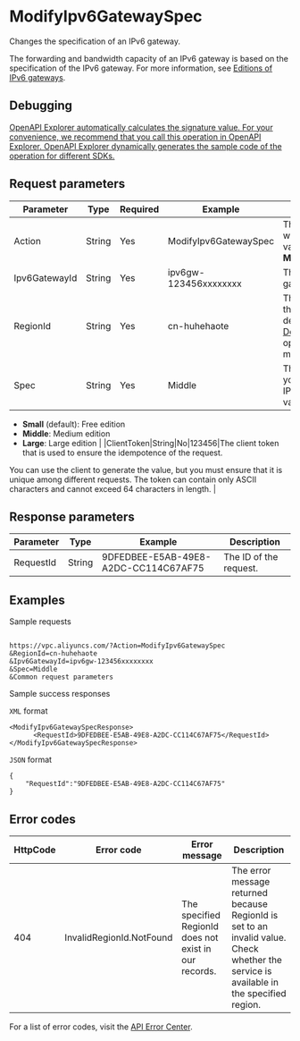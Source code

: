 # ModifyIpv6GatewaySpec

Changes the specification of an IPv6 gateway.

The forwarding and bandwidth capacity of an IPv6 gateway is based on the specification of the IPv6 gateway. For more information, see [Editions of IPv6 gateways](~~98926~~).

## Debugging

[OpenAPI Explorer automatically calculates the signature value. For your convenience, we recommend that you call this operation in OpenAPI Explorer. OpenAPI Explorer dynamically generates the sample code of the operation for different SDKs.](https://api.aliyun.com/#product=Vpc&api=ModifyIpv6GatewaySpec&type=RPC&version=2016-04-28)

## Request parameters

|Parameter|Type|Required|Example|Description|
|---------|----|--------|-------|-----------|
|Action|String|Yes|ModifyIpv6GatewaySpec|The operation that you want to perform. Set the value to **ModifyIpv6GatewaySpec**. |
|Ipv6GatewayId|String|Yes|ipv6gw-123456xxxxxxxx|The ID of the IPv6 gateway. |
|RegionId|String|Yes|cn-huhehaote|The ID of the region where the IPv6 gateway is deployed. You can call the [DescribeRegions](~~36063~~) operation to query the most recent region list. |
|Spec|String|Yes|Middle|The new specification that you want to set for the IPv6 gateway. Valid values:

 -   **Small** \(default\): Free edition
-   **Middle**: Medium edition
-   **Large**: Large edition |
|ClientToken|String|No|123456|The client token that is used to ensure the idempotence of the request.

 You can use the client to generate the value, but you must ensure that it is unique among different requests. The token can contain only ASCII characters and cannot exceed 64 characters in length. |

## Response parameters

|Parameter|Type|Example|Description|
|---------|----|-------|-----------|
|RequestId|String|9DFEDBEE-E5AB-49E8-A2DC-CC114C67AF75|The ID of the request. |

## Examples

Sample requests

```

https://vpc.aliyuncs.com/?Action=ModifyIpv6GatewaySpec
&RegionId=cn-huhehaote
&Ipv6GatewayId=ipv6gw-123456xxxxxxxx
&Spec=Middle
&Common request parameters

```

Sample success responses

`XML` format

```
<ModifyIpv6GatewaySpecResponse>
	  <RequestId>9DFEDBEE-E5AB-49E8-A2DC-CC114C67AF75</RequestId>
</ModifyIpv6GatewaySpecResponse>
```

`JSON` format

```
{
	"RequestId":"9DFEDBEE-E5AB-49E8-A2DC-CC114C67AF75"
}
```

## Error codes

|HttpCode|Error code|Error message|Description|
|--------|----------|-------------|-----------|
|404|InvalidRegionId.NotFound|The specified RegionId does not exist in our records.|The error message returned because RegionId is set to an invalid value. Check whether the service is available in the specified region.|

For a list of error codes, visit the [API Error Center](https://error-center.alibabacloud.com/status/product/Vpc).

